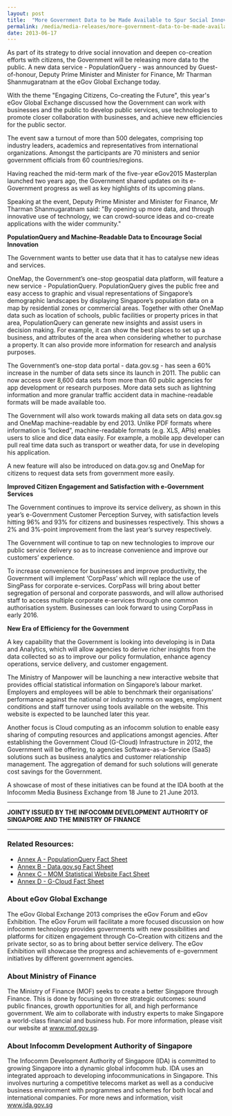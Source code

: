 ```yaml
---
layout: post
title:  "More Government Data to be Made Available to Spur Social Innovation and Create Greater Public Value"
permalink: /media/media-releases/more-government-data-to-be-made-available-to-spur-social-innovation-and-create-greater-public-value
date: 2013-06-17
---
```

As part of its strategy to drive social innovation and deepen co-creation efforts with citizens, the Government will be releasing more data to the public. A new data service - PopulationQuery - was announced by Guest-of-honour, Deputy Prime Minister and Minister for Finance, Mr Tharman Shanmugaratnam at the eGov Global Exchange today.

With the theme "Engaging Citizens, Co-creating the Future", this year's eGov Global Exchange discussed how the Government can work with businesses and the public to develop public services, use technologies to promote closer collaboration with businesses, and achieve new efficiencies for the public sector.

The event saw a turnout of more than 500 delegates, comprising top industry leaders, academics and representatives from international organizations. Amongst the participants are 70 ministers and senior government officials from 60 countries/regions.

Having reached the mid-term mark of the five-year eGov2015 Masterplan launched two years ago, the Government shared updates on its e-Government progress as well as key highlights of its upcoming plans.

Speaking at the event, Deputy Prime Minister and Minister for Finance, Mr Tharman Shanmugaratnam said: "By opening up more data, and through innovative use of technology, we can crowd-source ideas and co-create applications with the wider community."

**PopulationQuery and Machine-Readable Data to Encourage Social Innovation**

The Government wants to better use data that it has to catalyse new ideas and services.

OneMap, the Government’s one-stop geospatial data platform, will feature a new service - PopulationQuery. PopulationQuery gives the public free and easy access to graphic and visual representations of Singapore’s demographic landscapes by displaying Singapore’s population data on a map by residential zones or commercial areas.  Together with other OneMap data such as location of schools, public facilities or property prices in that area, PopulationQuery can generate new insights and assist users in decision making. For example, it can show the best places to set up a business, and attributes of the area when considering whether to purchase a property. It can also provide more information for research and analysis purposes. 

The Government’s one-stop data portal - data.gov.sg - has seen a 60% increase in the number of data sets since its launch in 2011. The public can now access over 8,600 data sets from more than 60 public agencies for app development or research purposes. More data sets such as lightning information and more granular traffic accident data in machine-readable formats will be made available too.

The Government will also work towards making all data sets on data.gov.sg and OneMap machine-readable by end 2013. Unlike PDF formats where information is “locked”, machine-readable formats (e.g. XLS, APIs) enables users to slice and dice data easily. For example, a mobile app developer can pull real time data such as transport or weather data, for use in developing his application.

A new feature will also be introduced on data.gov.sg and OneMap for citizens to request data sets from government more easily.

**Improved Citizen Engagement and Satisfaction with e-Government Services**

The Government continues to improve its service delivery, as shown in this year’s e-Government Customer Perception Survey, with satisfaction levels hitting 96% and 93% for citizens and businesses respectively. This shows a 2% and 3%-point improvement from the last year’s survey respectively.

The Government will continue to tap on new technologies to improve our public service delivery so as to increase convenience and improve our customers’ experience.

To increase convenience for businesses and improve productivity, the Government will implement ‘CorpPass’ which will replace the use of SingPass for corporate e-services. CorpPass will bring about better segregation of personal and corporate passwords, and will allow authorised staff to access multiple corporate e-services through one common authorisation system. Businesses can look forward to using CorpPass in early 2016.

**New Era of Efficiency for the Government**

A key capability that the Government is looking into developing is in Data and Analytics, which will allow agencies to derive richer insights from the data collected so as to improve our policy formulation, enhance agency operations, service delivery, and customer engagement.

The Ministry of Manpower will be launching a new interactive website that provides official statistical information on Singapore’s labour market. Employers and employees will be able to benchmark their organisations’ performance against the national or industry norms on wages, employment conditions and staff turnover using tools available on the website. This website is expected to be launched later this year.

Another focus is Cloud computing as an infocomm solution to enable easy sharing of computing resources and applications amongst agencies. After establishing the Government Cloud (G-Cloud) Infrastructure in 2012, the Government will be offering, to agencies Software-as-a-Service (SaaS) solutions such as business analytics and customer relationship management. The aggregation of demand for such solutions will generate cost savings for the Government.

A showcase of most of these initiatives can be found at the IDA booth at the Infocomm Media Business Exchange from 18 June to 21 June 2013.

---

**JOINTY ISSUED BY THE INFOCOMM DEVELOPMENT AUTHORITY OF SINGAPORE AND THE MINISTRY OF FINANCE**

---

### **Related Resources:**
* [Annex A - PopulationQuery Fact Sheet](/files/media/media-releases/2013/06/AnnexApdf.pdf)
* [Annex B - Data.gov.sg Fact Sheet](/files/media/media-releases/2013/06/AnnexBpdf.pdf)
* [Annex C - MOM Statistical Website Fact Sheet](/files/media/media-releases/2013/06/AnnexCpdf.pdf)
* [Annex D - G-Cloud Fact Sheet](/files/media/media-releases/2013/06/AnnexDpdf.pdf)

### **About eGov Global Exchange**
The eGov Global Exchange 2013 comprises the eGov Forum and eGov Exhibition. The eGov Forum will facilitate a more focused discussion on how infocomm technology provides governments with new possibilities and platforms for citizen engagement through Co-Creation with citizens and the private sector, so as to bring about better service delivery. The eGov Exhibition will showcase the progress and achievements of e-government initiatives by different government agencies.

### **About Ministry of Finance**
The Ministry of Finance (MOF) seeks to create a better Singapore through Finance. This is done by focusing on three strategic outcomes: sound public finances, growth opportunities for all, and high performance government. We aim to collaborate with industry experts to make Singapore a world-class financial and business hub. For more information, please visit our website at www.mof.gov.sg.

### **About Infocomm Development Authority of Singapore**
The Infocomm Development Authority of Singapore (IDA) is committed to growing Singapore into a dynamic global infocomm hub. IDA uses an integrated approach to developing infocommunications in Singapore. This involves nurturing a competitive telecoms market as well as a conducive business environment with programmes and schemes for both local and international companies. For more news and information, visit www.ida.gov.sg
